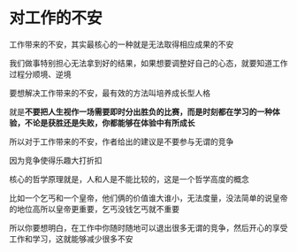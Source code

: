 # 对工作的不安

工作带来的不安，其实最核心的一种就是无法取得相应成果的不安

我们做事特别担心无法拿到好的结果，如果想要调整好自己的心态，就要知道工作过程分顺境、逆境



要想解决工作带来的不安，最有效的方法叫培养成长型人格

就是**不要把人生视作一场需要即时分出胜负的比赛，而是时刻都在学习的一种体验，不论是获胜还是失败，你都能够在体验中有所成长**



所以对于工作带来的不安，作者给出的建议是不要参与无谓的竞争

因为竞争使得乐趣大打折扣

核心的哲学原理就是，人和人是不能比较的，这是一个哲学高度的概念

比如一个乞丐和一个皇帝，他们俩的价值谁大谁小，无法度量，没法简单的说皇帝的地位高所以皇帝更重要，乞丐没钱乞丐就不重要



所以你要想明白，在工作中你随时随地可以退出很多无谓的竞争，然后开心的享受工作和学习，这就能够减少很多不安

